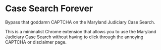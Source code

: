 # Case Search Forever
Bypass that goddamn CAPTCHA on the Maryland Judiciary Case Search.

This is a minimalist Chrome extension that allows you to use the Maryland Judiciary Case Search without having to click through the annoying CAPTCHA or disclaimer page.